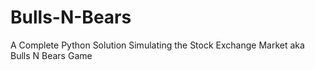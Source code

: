 # Bulls-N-Bears
A Complete Python Solution Simulating the Stock Exchange Market aka Bulls N Bears Game

